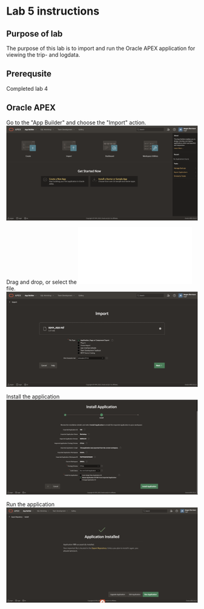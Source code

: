 # Lab 5 instructions

## Purpose of lab

The purpose of this lab is to import and run the Oracle APEX application for viewing the trip- and logdata.

## Prerequsite

Completed lab 4 

## Oracle APEX

Go to the "App Builder" and choose the "Import" action.
![APEX App Builder](images/apex_home.png)

Drag and drop, or select the ![APEX app](files/apex_app.sql) file.
![APEX App Import](images/apex_import.png)

Install the application
![APEX App Install](images/apex_install.png)

Run the application
![APEX Run App](images/apex_run.png)